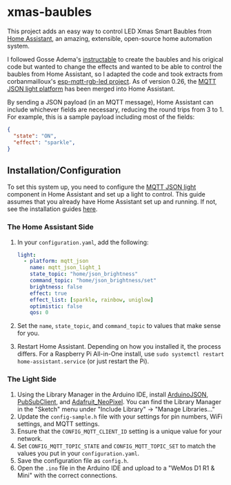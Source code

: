 # xmas-baubles

This project adds an easy way to control LED Xmas Smart Baubles from [Home Assistant](https://home-assistant.io/), an amazing, extensible, open-source home automation system.

I followed Gosse Adema's [instructable](http://www.instructables.com/id/Illuminated-Christmas-Tree-Ornament-WiFi-Controlle/) to create the baubles and his origical code but wanted to change the effects and wanted to be able to control the baubles from Home Assistant, so I adapted the code and took extracts from corbanmailloux's [esp-mqtt-rgb-led project](https://github.com/corbanmailloux/esp-mqtt-rgb-led).
As of version 0.26, the [MQTT JSON light platform](https://home-assistant.io/components/light.mqtt_json/) has been merged into Home Assistant.

By sending a JSON payload (in an MQTT message), Home Assistant can include whichever fields are necessary, reducing the round trips from 3 to 1. For example, this is a sample payload including most of the fields:
```json
{
  "state": "ON",
  "effect": "sparkle",
}
```

## Installation/Configuration

To set this system up, you need to configure the [MQTT JSON light](https://home-assistant.io/components/light.mqtt_json/) component in Home Assistant and set up a light to control. This guide assumes that you already have Home Assistant set up and running. If not, see the installation guides [here](https://home-assistant.io/getting-started/).

### The Home Assistant Side
1. In your `configuration.yaml`, add the following:

    ```yaml
    light:
      - platform: mqtt_json
        name: mqtt_json_light_1
        state_topic: "home/json_brightness"
        command_topic: "home/json_brightness/set"
        brightness: false
        effect: true
        effect_list: [sparkle, rainbow, uniglow]
        optimistic: false
        qos: 0


    ```
2. Set the `name`, `state_topic`, and `command_topic` to values that make sense for you.
3. Restart Home Assistant. Depending on how you installed it, the process differs. For a Raspberry Pi All-in-One install, use `sudo systemctl restart home-assistant.service` (or just restart the Pi).

### The Light Side

1. Using the Library Manager in the Arduino IDE, install [ArduinoJSON](https://github.com/bblanchon/ArduinoJson/), [PubSubClient](http://pubsubclient.knolleary.net/), and [Adafruit_NeoPixel](https://github.com/adafruit/Adafruit_NeoPixel). You can find the Library Manager in the "Sketch" menu under "Include Library" -> "Manage Libraries..."
2. Update the `config-sample.h` file with your settings for pin numbers, WiFi settings, and MQTT settings.
3. Ensure that the `CONFIG_MQTT_CLIENT_ID` setting is a unique value for your network.
4. Set `CONFIG_MQTT_TOPIC_STATE` and `CONFIG_MQTT_TOPIC_SET` to match the values you put in your `configuration.yaml`.
5. Save the configuration file as `config.h`.
6. Open the `.ino` file in the Arduino IDE and upload to a "WeMos D1 R1 & Mini" with the correct connections.